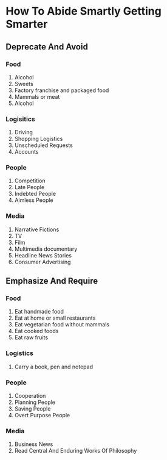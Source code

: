 # How To Abide Smartly Getting Smarter

## Deprecate And Avoid

### Food
1. Alcohol
1. Sweets
1. Factory franchise and packaged food
1. Mammals or meat
1. Alcohol

### Logisitics
1. Driving
1. Shopping Logistics
1. Unscheduled Requests
1. Accounts

### People
1. Competition
1. Late People
1. Indebted People
1. Aimless People

### Media
1. Narrative Fictions
1. TV
1. Film
1. Multimedia documentary
1. Headline News Stories
1. Consumer Advertising

## Emphasize And Require

### Food
1. Eat handmade food
1. Eat at home or small restaurants
1. Eat vegetarian food without mammals
1. Eat cooked foods
1. Eat raw fruits

### Logistics
1. Carry a book, pen and notepad

### People
1. Cooperation
1. Planning People
1. Saving People
1. Overt Purpose People

### Media
1. Business News
1. Read Central And Enduring Works Of Philosophy 



